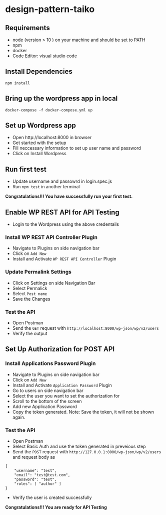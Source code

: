 # design-pattern-taiko

## Requirements
* node (version > 10 ) on your machine and should be set to PATH 
* npm
* docker
* Code Editor: visual studio code

## Install Dependencies
`npm install`

## Bring up the wordpress app in local
`docker-compose -f docker-compose.yml up`


## Set up Wordpress app
* Open http://localhost:8000 in browser
* Get started with the setup
* Fill neccessary information to set up user name and password
* Click on Install Wordpress

## Run first test
* Update username and passowrd in login.spec.js
* Run `npm test` in another terminal

**Congratulations!!! You have successfully run your first test.**

## Enable WP REST API for API Testing

* Login to the Wordpress using the above credentails

### Install WP REST API Controller Plugin
* Navigate to Plugins on side navigation bar
* Click on `Add New`
* Install and Activate `WP REST API Controller` Plugin

### Update Permalink Settings
* Click on Settings on side Navigation Bar
* Select Permalick
* Select `Post name`
* Save the Changes

### Test the API
* Open Postman
* Send the `GET` request with `http://localhost:8000/wp-json/wp/v2/users` 
* Verify the output

## Set Up Authorization for POST API

### Install Applications Password Plugin
* Navigate to Plugins on side navigation bar
* Click on `Add New`
* Install and Activate `Application Password` Plugin
* Go to users on side navigation bar
* Select the user you want to set the authorization for
* Scroll to the bottom of the screen
* Add new Application Password
* Copy the token generated. Note: Save the token, it will not be shown again.

### Test the API
* Open Postman
* Select Basic Auth and use the token generated in preveious step
* Send the `POST` request with `http://127.0.0.1:8000/wp-json/wp/v2/users` and request body as
```
{
    "username": "test",
    "email": "test@test.com",
    "password": "test",
    "roles": [ "author" ]
}
```
* Verify the user is created successfully

**Congratulations!!! You are ready for API Testing**













